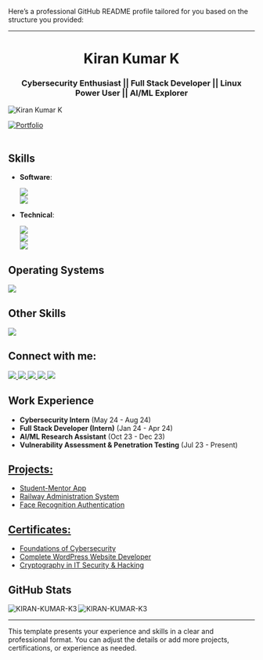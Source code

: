 Here’s a professional GitHub README profile tailored for you based on the structure you provided:

---

<h1 align="center">Kiran Kumar K</h1>
<h3 align="center">Cybersecurity Enthusiast || Full Stack Developer || Linux Power User || AI/ML Explorer</h3>

<p align="left"> <img src="https://komarev.com/ghpvc/?username=KIRAN-KUMAR-K3&label=Profile%20views&color=0e75b6&style=flat" alt="Kiran Kumar K" /> </p>

[![Portfolio](https://img.shields.io/badge/PersonalWebsite-blue)](https://aiet.org.in/) <br> <br>

## Skills

- **Software**:
  <p>
    <a>
      <img src="https://go-skill-icons.vercel.app/api/icons?i=github,git,postman,docker,jenkins,figma,swagger" />
    </a>
    <br>
    <a>
      <img src="https://go-skill-icons.vercel.app/api/icons?i=vscode,pycharm,canva,eclipse,jupyter" />
    </a>
  </p>

- **Technical**:
  <p>
    <a>
      <img src="https://go-skill-icons.vercel.app/api/icons?i=html,css,js,python,react,django" />
    </a>
    <br>
    <a>
      <img src="https://go-skill-icons.vercel.app/api/icons?i=java,sql,mysql,kotlin,flask" />
    </a>
    <br>
    <a>
      <img src="https://go-skill-icons.vercel.app/api/icons?i=kali,bash,raspberrypi,c" />
    </a>
  </p>

## Operating Systems

<p>
    <a>
      <img src="https://go-skill-icons.vercel.app/api/icons?i=windows,linux,ubuntu" />
    </a>
</p>

## Other Skills

<p>
    <a>
      <img src="https://go-skill-icons.vercel.app/api/icons?i=excel,powerpoint,word" />
    </a>
</p>

## Connect with me:

<p>
  <a href="https://www.linkedin.com/in/kiran-kumar-k3/">
    <img src="https://go-skill-icons.vercel.app/api/icons?i=linkedin" />
  </a>
  <a href="mailto:18kirankumar.k03@gmail.com">
    <img src="https://go-skill-icons.vercel.app/api/icons?i=gmail" />
  </a>
  <a href="https://twitter.com/KiranKumarK3">
    <img src="https://go-skill-icons.vercel.app/api/icons?i=x" />
  </a>
  <a href="https://instagram.com/kiran_kumar_k3">
    <img src="https://go-skill-icons.vercel.app/api/icons?i=instagram" />
  </a>
  <a href="https://discord.com/users/kiran-kumar-k3">
    <img src="https://go-skill-icons.vercel.app/api/icons?i=discord" />
  </a>
</p>

## Work Experience

<ul>
  <li><b>Cybersecurity Intern</b> (May 24 - Aug 24)</li>
  <li><b>Full Stack Developer (Intern)</b> (Jan 24 - Apr 24)</li>
  <li><b>AI/ML Research Assistant</b> (Oct 23 - Dec 23)</li>
  <li><b>Vulnerability Assessment & Penetration Testing</b> (Jul 23 - Present)</li>
</ul>

## [Projects:](https://github.com/KIRAN-KUMAR-K3?tab=repositories)

- [Student-Mentor App](https://github.com/KIRAN-KUMAR-K3/Student-Mentor-App)
- [Railway Administration System](https://github.com/KIRAN-KUMAR-K3/Railway-Administration-System)
- [Face Recognition Authentication](https://github.com/KIRAN-KUMAR-K3/Face-Recognition-Auth)

## [Certificates:](https://www.linkedin.com/in/kiran-kumar-k3/details/certifications/)

- [Foundations of Cybersecurity](https://www.coursera.org/certificate-link)
- [Complete WordPress Website Developer](https://www.udemy.com/certificate-link)
- [Cryptography in IT Security & Hacking](https://www.udemy.com/certificate-link)

## GitHub Stats

<p><img align="left" src="https://github-readme-stats.vercel.app/api/top-langs?username=KIRAN-KUMAR-K3&show_icons=true&locale=en&layout=compact" alt="KIRAN-KUMAR-K3" /></p>

<p><img align="center" src="https://github-readme-streak-stats.herokuapp.com/?user=KIRAN-KUMAR-K3&" alt="KIRAN-KUMAR-K3" /></p>

---

This template presents your experience and skills in a clear and professional format. You can adjust the details or add more projects, certifications, or experience as needed.
